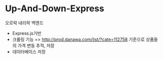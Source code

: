 # Up-And-Down-Express
오르락 내리락 백엔드

 - Express.js기반
 - 크롤링 기능
   => http://prod.danawa.com/list/?cate=112758
      기준으로 상품들의 가격 변동 추적, 저장
 - 데이터베이스 저장
